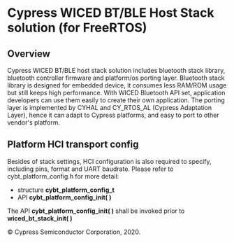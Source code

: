 # Cypress WICED BT/BLE Host Stack solution (for FreeRTOS)

## Overview
Cypress WICED BT/BLE host stack solution includes bluetooth stack library,
bluetooth controller firmware and platform/os porting layer. Bluetooth stack library
is designed for embedded device, it consumes less RAM/ROM usage but still keeps
high performance. With WICED Bluetooth API set, application developers can use them
easily to create their own application. The porting layer is implemented by CYHAL and CY_RTOS_AL
(Cypress Adaptation Layer), hence it can adapt to Cypress platforms, and easy to 
port to other vendor's platform.  

## Platform HCI transport config
Besides of stack settings, HCI configuration is also required to specify, 
including pins, format and UART baudrate. Please refer to cybt_platform_config.h 
for more detail:

*  structure **cybt_platform_config_t**
*  API **cybt_platform_config_init( )**
  
The API **cybt_platform_config_init( )** shall be invoked prior to 
**wiced_bt_stack_init( )**

    
    
© Cypress Semiconductor Corporation, 2020.